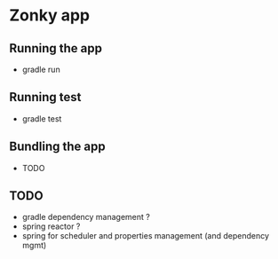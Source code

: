 # Zonky app
## Running the app
* gradle run

## Running test
* gradle test

## Bundling the app
* TODO

## TODO
* gradle dependency management ?
* spring reactor ?
* spring for scheduler and properties management (and dependency mgmt)